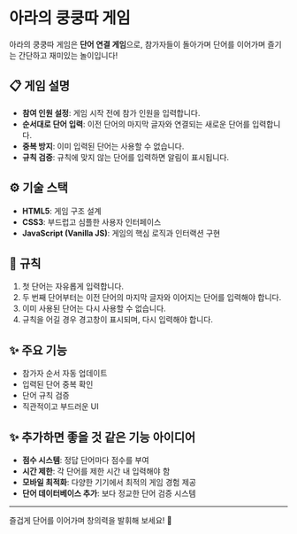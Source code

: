 # 아라의 쿵쿵따 게임

아라의 쿵쿵따 게임은 **단어 연결 게임**으로, 참가자들이 돌아가며 단어를 이어가며 즐기는 간단하고 재미있는 놀이입니다!

## 📋 게임 설명

- **참여 인원 설정**: 게임 시작 전에 참가 인원을 입력합니다.
- **순서대로 단어 입력**: 이전 단어의 마지막 글자와 연결되는 새로운 단어를 입력합니다.
- **중복 방지**: 이미 입력된 단어는 사용할 수 없습니다.
- **규칙 검증**: 규칙에 맞지 않는 단어를 입력하면 알림이 표시됩니다.

## ⚙️ 기술 스택

- **HTML5**: 게임 구조 설계
- **CSS3**: 부드럽고 심플한 사용자 인터페이스
- **JavaScript (Vanilla JS)**: 게임의 핵심 로직과 인터랙션 구현

## 📌 규칙

1. 첫 단어는 자유롭게 입력합니다.
2. 두 번째 단어부터는 이전 단어의 마지막 글자와 이어지는 단어를 입력해야 합니다.
3. 이미 사용된 단어는 다시 사용할 수 없습니다.
4. 규칙을 어길 경우 경고창이 표시되며, 다시 입력해야 합니다.

## ✨ 주요 기능

- 참가자 순서 자동 업데이트
- 입력된 단어 중복 확인
- 단어 규칙 검증
- 직관적이고 부드러운 UI

## ✨ 추가하면 좋을 것 같은 기능 아이디어

- **점수 시스템**: 정답 단어마다 점수를 부여
- **시간 제한**: 각 단어를 제한 시간 내 입력해야 함
- **모바일 최적화**: 다양한 기기에서 최적의 게임 경험 제공
- **단어 데이터베이스 추가**: 보다 정교한 단어 검증 시스템

---

즐겁게 단어를 이어가며 창의력을 발휘해 보세요! 🎉
